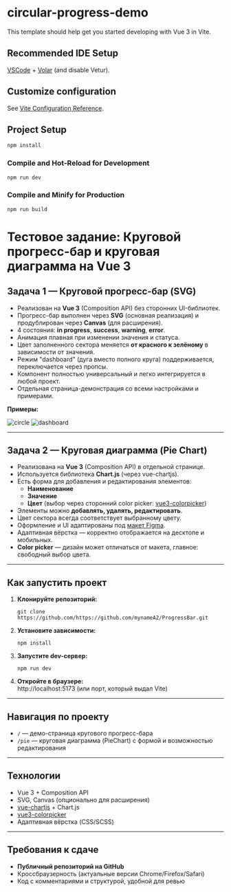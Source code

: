 # circular-progress-demo

This template should help get you started developing with Vue 3 in Vite.

## Recommended IDE Setup

[VSCode](https://code.visualstudio.com/) + [Volar](https://marketplace.visualstudio.com/items?itemName=Vue.volar) (and disable Vetur).

## Customize configuration

See [Vite Configuration Reference](https://vite.dev/config/).

## Project Setup

```sh
npm install
```

### Compile and Hot-Reload for Development

```sh
npm run dev
```

### Compile and Minify for Production

```sh
npm run build
```

# Тестовое задание: Круговой прогресс-бар и круговая диаграмма на Vue 3

## Задача 1 — Круговой прогресс-бар (SVG)

- Реализован на **Vue 3** (Composition API) без сторонних UI-библиотек.
- Прогресс-бар выполнен через **SVG** (основная реализация) и продублирован через **Canvas** (для расширения).
- 4 состояния: **in progress**, **success**, **warning**, **error**.
- Анимация плавная при изменении значения и статуса.
- Цвет заполненного сектора меняется **от красного к зелёному** в зависимости от значения.
- Режим "dashboard" (дуга вместо полного круга) поддерживается, переключается через пропсы.
- Компонент полностью универсальный и легко интегрируется в любой проект.
- Отдельная страница-демонстрация со всеми настройками и примерами.

**Примеры:**

![circle](https://paper-attachments.dropboxusercontent.com/s_356B145618ED7D0C787C02E500462811E8310465EF5F720477688A144E025E5C_1730277283597_PixelSnap+2024-10-30+at+11.34.392x.png)
![dashboard](https://paper-attachments.dropboxusercontent.com/s_356B145618ED7D0C787C02E500462811E8310465EF5F720477688A144E025E5C_1730278320639_PixelSnap+2024-10-30+at+11.51.182x.png)

---

## Задача 2 — Круговая диаграмма (Pie Chart)

- Реализована на **Vue 3** (Composition API) в отдельной странице.
- Используется библиотека **Chart.js** (через vue-chartjs).
- Есть форма для добавления и редактирования элементов:
  - **Наименование**  
  - **Значение**
  - **Цвет** (выбор через сторонний color picker: [vue3-colorpicker](https://www.npmjs.com/package/vue3-colorpicker))
- Элементы можно **добавлять, удалять, редактировать**.
- Цвет сектора всегда соответствует выбранному цвету.
- Оформление и UI адаптированы под [макет Figma](https://www.figma.com/design/wlwVRFgUH1BYsAOKgylnzY/Untitled?node-id=0-1&t=a2W3WL18kEtD7ZI3-1).
- Адаптивная вёрстка — корректно отображается на десктопе и мобильных.
- **Color picker** — дизайн может отличаться от макета, главное: свободный выбор цвета.

---

## Как запустить проект

1. **Клонируйте репозиторий:**
   ```
   git clone https://github.com/https://github.com/mynameA2/ProgressBar.git
   ```

2. **Установите зависимости:**
   ```
   npm install
   ```

3. **Запустите dev-сервер:**
   ```
   npm run dev
   ```

4. **Откройте в браузере:**  
   http://localhost:5173 (или порт, который выдал Vite)

---

## Навигация по проекту

- `/` — демо-страница кругового прогресс-бара
- `/pie` — круговая диаграмма (PieChart) с формой и возможностью редактирования

---

## Технологии

- Vue 3 + Composition API
- SVG, Canvas (опционально для расширения)
- [vue-chartjs](https://vue-chartjs.org/) + Chart.js
- [vue3-colorpicker](https://www.npmjs.com/package/vue3-colorpicker)
- Адаптивная вёрстка (CSS/SCSS)

---

## Требования к сдаче

- **Публичный репозиторий на GitHub**  
- Кроссбраузерность (актуальные версии Chrome/Firefox/Safari)
- Код с комментариями и структурой, удобной для ревью
